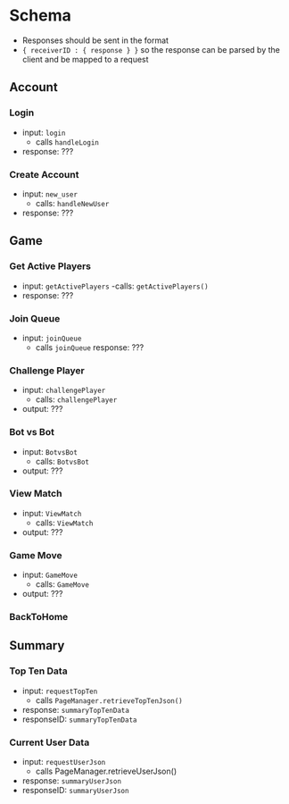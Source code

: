 # Schema
- Responses should be sent in the format
- `{ receiverID : { response } }` so the response can be parsed by the client and be mapped to a request

## Account
### Login
- input: `login`
	- calls `handleLogin`
- response: ???
### Create Account
- input: `new_user`
	- calls: `handleNewUser`
- response: ???

## Game
### Get Active Players
- input: `getActivePlayers`
	-calls: `getActivePlayers()`
- response: ???
### Join Queue
- input: `joinQueue`
	- calls `joinQueue`
response: ???
### Challenge Player
- input: `challengePlayer`
	- calls: `challengePlayer`
- output: ???
### Bot vs Bot
- input: `BotvsBot`
	- calls: `BotvsBot`
- output: ???
### View Match
- input: `ViewMatch`
	- calls: `ViewMatch`
- output: ???
### Game Move
- input: `GameMove`
	- calls: `GameMove`
- output: ???
### BackToHome
## Summary
### Top Ten Data
- input: `requestTopTen`
	- calls `PageManager.retrieveTopTenJson()`
- response: `summaryTopTenData`
- responseID: `summaryTopTenData`
### Current User Data
- input: `requestUserJson`
	- calls PageManager.retrieveUserJson()
- response: `summaryUserJson`
- responseID: `summaryUserJson`

